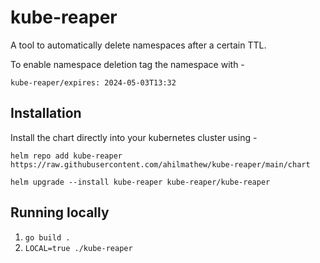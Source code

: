 # kube-reaper

A tool to automatically delete namespaces after a certain TTL. 

To enable namespace deletion tag the namespace with - 

```
kube-reaper/expires: 2024-05-03T13:32
```

## Installation

Install the chart directly into your kubernetes cluster using - 

```
helm repo add kube-reaper https://raw.githubusercontent.com/ahilmathew/kube-reaper/main/chart

helm upgrade --install kube-reaper kube-reaper/kube-reaper 
```

## Running locally

1. `go build .`
2. `LOCAL=true ./kube-reaper`
